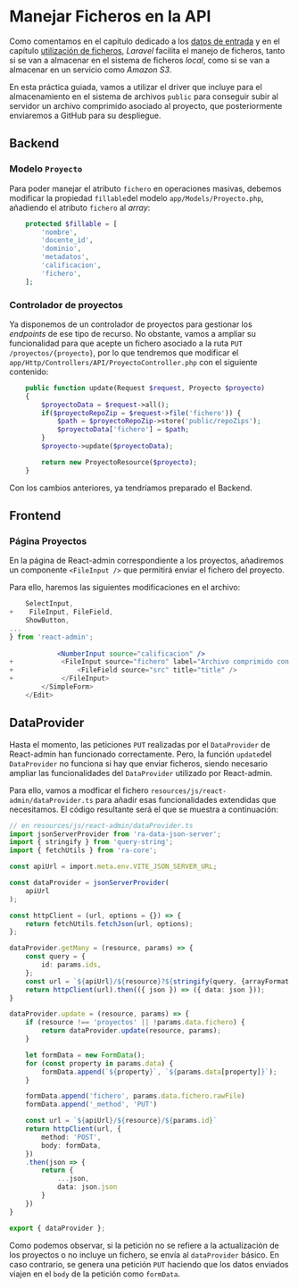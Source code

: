 # Manejar Ficheros en la API

Como comentamos en el capítulo dedicado a los [datos de entrada](./051_datosEntrada.md#ficheros-de-entrada) y en el capítulo [utilización de ficheros](./0512_utilizarFicheros.md), _Laravel_ facilita el manejo de ficheros, tanto si se van a almacenar en el sistema de ficheros _local_, como si se van a almacenar en un servicio como _Amazon S3_.

En esta práctica guiada, vamos a utilizar el driver que incluye para el almacenamiento en el sistema de archivos `public` para conseguir subir al servidor un archivo comprimido asociado al proyecto, que posteriormente enviaremos a GitHub para su despliegue.

## Backend

### Modelo `Proyecto`

Para poder manejar el atributo `fichero` en operaciones masivas, debemos modificar la propiedad `fillable`del modelo `app/Models/Proyecto.php`, añadiendo el atributo `fichero` al _array_:

```php
    protected $fillable = [
        'nombre',
        'docente_id',
        'dominio',
        'metadatos',
        'calificacion',
        'fichero',
    ];
```

### Controlador de proyectos

Ya disponemos de un controlador de proyectos para gestionar los _endpoints_ de ese tipo de recurso. No obstante, vamos a ampliar su funcionalidad para que acepte un fichero asociado a la ruta `PUT /proyectos/{proyecto}`, por lo que tendremos que modificar el `app/Http/Controllers/API/ProyectoController.php` con el siguiente contenido:

```php
    public function update(Request $request, Proyecto $proyecto)
    {
        $proyectoData = $request->all();
        if($proyectoRepoZip = $request->file('fichero')) {
            $path = $proyectoRepoZip->store('public/repoZips');
            $proyectoData['fichero'] = $path;
        }
        $proyecto->update($proyectoData);

        return new ProyectoResource($proyecto);
    }
```

Con los cambios anteriores, ya tendríamos preparado el Backend.

## Frontend

### Página Proyectos

En la página de React-admin correspondiente a los proyectos, añadiremos un componente `<FileInput />` que permitirá enviar el fichero del proyecto.

Para ello, haremos las siguientes modificaciones en el archivo:

```jsx
    SelectInput,
+    FileInput, FileField,
    ShowButton,
...
} from 'react-admin';
            
            <NumberInput source="calificacion" />
+            <FileInput source="fichero" label="Archivo comprimido con el proyecto">
+                <FileField source="src" title="title" />
+            </FileInput>
        </SimpleForm>
    </Edit>
```

## DataProvider

Hasta el momento, las peticiones `PUT` realizadas por el `DataProvider` de React-admin han funcionado correctamente. Pero, la función `update`del `DataProvider` no funciona si hay que enviar ficheros, siendo necesario ampliar las funcionalidades del `DataProvider` utilizado por React-admin.

Para ello, vamos a modficar el fichero `resources/js/react-admin/dataProvider.ts` para añadir esas funcionalidades extendidas que necesitamos. El código resultante será el que se muestra a continuación:

```ts
// en resources/js/react-admin/dataProvider.ts
import jsonServerProvider from 'ra-data-json-server';
import { stringify } from 'query-string';
import { fetchUtils } from 'ra-core';

const apiUrl = import.meta.env.VITE_JSON_SERVER_URL;

const dataProvider = jsonServerProvider(
    apiUrl
);

const httpClient = (url, options = {}) => {
    return fetchUtils.fetchJson(url, options);
};

dataProvider.getMany = (resource, params) => {
    const query = {
        id: params.ids,
    };
    const url = `${apiUrl}/${resource}?${stringify(query, {arrayFormat: 'bracket'})}`;
    return httpClient(url).then(({ json }) => ({ data: json }));
}

dataProvider.update = (resource, params) => {
    if (resource !== 'proyectos' || !params.data.fichero) {
        return dataProvider.update(resource, params);
    }

    let formData = new FormData();
    for (const property in params.data) {
        formData.append(`${property}`, `${params.data[property]}`);
    }

    formData.append('fichero', params.data.fichero.rawFile)
    formData.append('_method', 'PUT')

    const url = `${apiUrl}/${resource}/${params.id}`
    return httpClient(url, {
        method: 'POST',
        body: formData,
    })
    .then(json => {
        return {
            ...json,
            data: json.json
        }
    })
}

export { dataProvider };

```

Como podemos observar, si la petición no se refiere a la actualización de los proyectos o no incluye un fichero, se envía al `dataProvider` básico. En caso contrario, se genera una petición `PUT` haciendo que los datos enviados viajen en el `body` de la petición como `formData`.
